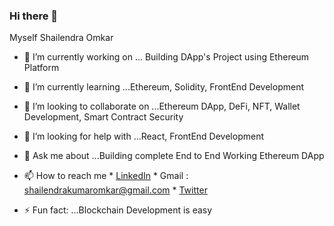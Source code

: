 ### Hi there 👋

Myself Shailendra Omkar


- 🔭 I’m currently working on ... Building DApp's Project using Ethereum Platform
- 🌱 I’m currently learning ...Ethereum, Solidity, FrontEnd Development
- 👯 I’m looking to collaborate on ...Ethereum DApp, DeFi, NFT, Wallet Development, Smart Contract Security
- 🤔 I’m looking for help with ...React, FrontEnd Development
- 💬 Ask me about ...Building complete End to End Working Ethereum DApp
- 📫 How to reach me
      * [LinkedIn](https://www.linkedin.com/in/shailendra-omkar-1a109858/)
      * Gmail : shailendrakumaromkar@gmail.com
      * [Twitter](https://twitter.com/OmkarShailendra)

- ⚡ Fun fact: ...Blockchain Development is easy
